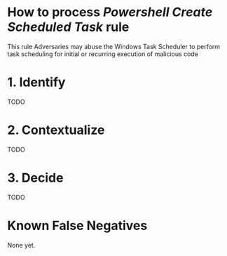 # How to process *Powershell Create Scheduled Task* rule
This rule Adversaries may abuse the Windows Task Scheduler to perform task scheduling for initial or recurring execution of malicious code

# 1. Identify
TODO

# 2. Contextualize
TODO

# 3. Decide
TODO

# Known False Negatives
None yet.
